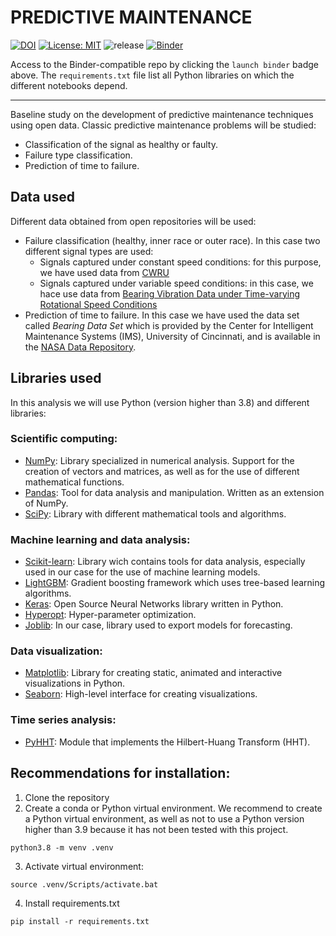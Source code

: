 # PREDICTIVE MAINTENANCE 
[![DOI](https://zenodo.org/badge/364837516.svg)](https://zenodo.org/badge/latestdoi/364837516) [![License: MIT](https://img.shields.io/badge/License-MIT-green.svg)](https://github.com/judithspd/predictive-maintenance/blob/master/LICENSE) ![release](https://img.shields.io/github/v/release/judithspd/predictive-maintenance) [![Binder](http://mybinder.org/badge_logo.svg)](https://mybinder.org/v2/gh/judithspd/predictive-maintenance) 

Access to the Binder-compatible repo by clicking the `launch binder` badge above. The `requirements.txt` file list all Python libraries on which the different notebooks
depend.

---
Baseline study on the development of predictive maintenance techniques using open data. Classic predictive maintenance problems will be studied:
- Classification of the signal as healthy or faulty.
- Failure type classification.
- Prediction of time to failure.

## Data used
Different data obtained from open repositories will be used:
- Failure classification (healthy, inner race or outer race). In this case two different signal types are used:
    - Signals captured under constant speed conditions: for this purpose, we have used data from [CWRU](https://csegroups.case.edu/bearingdatacenter/pages/welcome-case-western-reserve-university-bearing-data-center-website)
    - Signals captured under variable speed conditions: in this case, we hace use data from [Bearing Vibration Data under Time-varying Rotational Speed Conditions](https://data.mendeley.com/datasets/v43hmbwxpm/1)
- Prediction of time to failure. In this case we have used the data set called _Bearing Data Set_ which is provided by the Center for Intelligent Maintenance Systems (IMS), University of Cincinnati, and is available in the [NASA Data Repository](https://ti.arc.nasa.gov/tech/dash/groups/pcoe/prognostic-data-repository/).

## Libraries used 
In this analysis we will use Python (version higher than 3.8) and different libraries: 
### Scientific computing:
- [NumPy](https://numpy.org/): Library specialized in numerical analysis. Support for the creation of vectors and matrices, as well as for the use of different mathematical functions.
- [Pandas](https://pandas.pydata.org/): Tool for data analysis and manipulation. Written as an extension of NumPy.
- [SciPy](https://www.scipy.org/): Library with different mathematical tools and algorithms.
### Machine learning and data analysis:
- [Scikit-learn](https://scikit-learn.org/stable/): Library wich contains tools for data analysis, especially used in our case for the use of machine learning models. 
- [LightGBM](https://lightgbm.readthedocs.io/en/latest/): Gradient boosting framework which uses tree-based learning algorithms.
- [Keras](https://keras.io/): Open Source Neural Networks library written in Python.
- [Hyperopt](http://hyperopt.github.io/hyperopt/): Hyper-parameter optimization.
- [Joblib](https://joblib.readthedocs.io/en/latest/): In our case, library used to export models for forecasting.
### Data visualization:
- [Matplotlib](https://matplotlib.org/): Library for creating static, animated and interactive visualizations in Python.
- [Seaborn](https://seaborn.pydata.org/): High-level interface for creating visualizations.
### Time series analysis:
- [PyHHT](https://pyhht.readthedocs.io/en/latest/tutorials.html): Module that implements the Hilbert-Huang Transform (HHT).

## Recommendations for installation:
1. Clone the repository
2. Create a conda or Python virtual environment. We recommend to create a Python virtual environment, as well as not to use a Python version higher than 3.9 because it has not been tested with this project.
```
python3.8 -m venv .venv
```
3. Activate virtual environment:
```
source .venv/Scripts/activate.bat
```
4. Install requirements.txt
```
pip install -r requirements.txt
```
